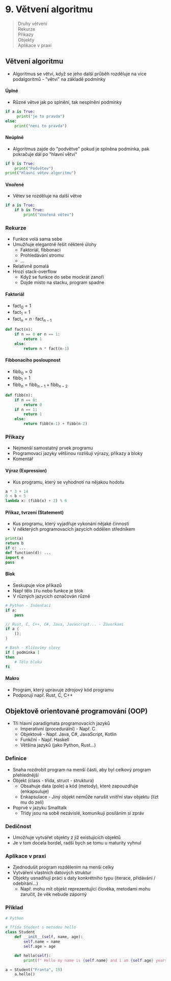 # 9. Větvení algoritmu

> Druhy větvení \
> Rekurze \
> Příkazy \
> Objekty \
> Aplikace v praxi

## Větvení algoritmu

- Algoritmus se větví, když se jeho další průběh rozděluje na více podalgoritmů - "větví" na základě podmínky

#### Úplné

- Různé větve jak po splnění, tak nesplnění podmínky

```python
if a is True:
	 print("je to pravda")
else:
	print("neni to pravda")
```

#### Neúplné

- Algoritmus zajde do "podvětve" pokud je splněna podmínka, pak pokračuje dál po "hlavní větvi"

```python
if b is True:
	print("Podvětev")
print("Hlavní větev algoritmu")
```

#### Vnořené

- Větev se rozděluje na další větve

```python
if a is True:
	if b is True:
		print("Vnořená větev")
```

### Rekurze

- Funkce volá sama sebe
- Umužňuje elegantně řešit některé úlohy
  - Faktoriál, fibbonaci
  - Prohledávání stromu
  - ...
- Relativně pomalá
- Hrozí stack-overflow
  - Když se funkce do sebe mockrát zanoří
  - Dojde místo na stacku, program spadne

#### Faktoriál

- $\text{fact}_0 = 1$
- $\text{fact}_1 = 1$
- $\text{fact}_n = n \cdot \text{fact}_{n-1}$

```python
def fact(n):
	if n == 0 or n == 1:
		return 1
	else:
		return n * fact(n-1)
```

#### Fibbonaciho posloupnost

- $\text{fibb}_0 = 0$
- $\text{fibb}_1 = 1$
- $\text{fibb}_n = \text{fibb}_{n-1} + \text{fibb}_{n-2}$

```python
def fibb(n):
	if n == 0:
		return 0
	if n == 1:
		return 1
	else:
		return fibb(n-1) + fibb(n-2)
```

### Příkazy

- Nejmenší samostatný prvek programu
- Programovací jazyky většinou rozlišují výrazy, příkazy a bloky
- Komentář

#### Výraz (Expression)

- Kus programu, který se vyhodnotí na nějakou hodotu

```python
a * 3 + 14
0 < b < 5
lambda x: (fibb(x) + 2) % 6
```

#### Příkaz, tvrzení (Statement)

- Kus programu, který vyjadřuje vykonání nějaké činnosti
- V některých programovacích jazycích oddělen středníkem

```python
print(a)
return b
if c: ...
def function(d): ...
import e
pass
```

#### Blok

- Seskupuje více příkazů
- Např tělo `IF`u nebo funkce je blok
- V různých jazycích označován různě

```python
# Python - Indentací
if a:
	pass
```

```rust
// Rust, C, C++, C#, Java, Javascript... - Závorkami
if a {
	();
}
```

```bash
# Bash - Klíčovímy slovy
if [ podmínka ]
then
	# Tělo bloku
fi
```

#### Makro

- Program, který upravuje zdrojový kód programu
- Podporují např. Rust, C, C++

## Objektově orientované programování (OOP)

- Tři hlavní paradigmata programovacích jazyků
  - Imperativní (procedurální) - Např. C
  - Objektově - Např. Java, C#, JavaScript, Kotlin
  - Funkční - Např. Haskell
  - Většina jazyků (jako Python, Rust...)

### Definice

- Snaha rozdrobit program na menší části, aby byl celkový program přehlednější
- Objekt (class - třída, struct - struktura)
  - Obsahuje data (pole) a kód (metody), které zapouzdřuje (enkapsuluje)
  - Enkapsulace - Jiný objekt nemůže narušit vnitřní stav objektu (lízt mu do zelí)
- Poprvé v jazyku Smalltalk
  - Třídy jsou na sobě nezávislé, komunikují posíláním si zpráv

### Dedičnost

- Umožňuje vytvářet objekty z již existujících objektů
- Je v tom docela bordel, radši bych se tomu u maturity vyhnul

### Aplikace v praxi

- Zjednodušit program rozdělením na menší celky
- Vytváření vlastních datových struktur
- Objekty usnadňují práci s daty konkrétního typu (iterace, přidávání / odebírání...)
  - Např. mohu mít objekt reprezentující člověka, metodami mohu zaručit, že věk nebude záporný

### Příklad

```python
# Python

# Třída Student s metodou hello
class Student
	def __init__(self, name, age):
		self.name = name
		self.age = age

	def hello(self):
		print(f" Hello my name is {self.name} and i am {self.age} years old")

a = Student("Franta", 19)
	a.hello()
```
